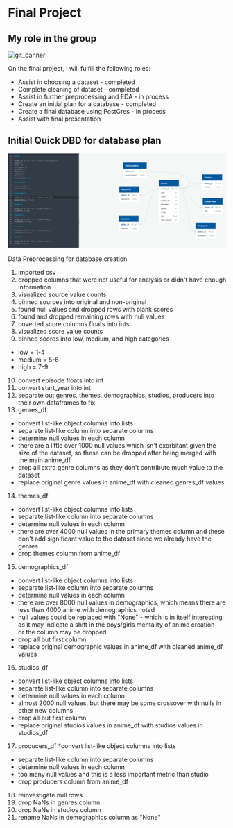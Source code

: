 # Final Project

## My role in the group

![git_banner](gitbanner.png)

On the final project, I will fulfill the following roles: 
* Assist in choosing a dataset - completed
* Complete cleaning of dataset - completed
* Assist in further preprocessing and EDA - in process
* Create an initial plan for a database - completed
* Create a final database using PostGres - in process
* Assist with final presentation

## Initial Quick DBD for database plan
![quick_dbd](https://github.com/Megreid23/final_project/blob/main/anime%20starting%20quick%20dbd.PNG)

Data Preprocessing for database creation
1. imported csv
2. dropped columns that were not useful for analysis or didn't have enough information
3. visualized source value counts
4. binned sources into original and non-original
5. found null values and dropped rows with blank scores
6. found and dropped remaining rows with null values
7. coverted score columns floats into ints
8. visualized score value counts
9. binned scores into low, medium, and high categories
* low = 1-4
* medium = 5-6
* high = 7-9
10. convert episode floats into int
11. convert start_year into int
12. separate out genres, themes, demographics, studios, producers into their own dataframes to fix
13. genres_df
* convert list-like object columns into lists
* separate list-like column into separate columns
* determine null values in each column
* there are a little over 1000 null values which isn't exorbitant given the size of the dataset, so these can be dropped after being merged with the main anime_df
* drop all extra genre columns as they don't contribute much value to the dataset
* replace original genre values in anime_df with cleaned genres_df values
14. themes_df
* convert list-like object columns into lists
* separate list-like column into separate columns
* determine null values in each column
* there are over 4000 null values in the primary themes column and these don't add significant value to the dataset since we already have the genres
* drop themes column from anime_df
15. demographics_df
* convert list-like object columns into lists
* separate list-like column into separate columns
* determine null values in each column
* there are over 8000 null values in demographics, which means there are less than 4000 anime with demographics noted
* null values could be replaced with "None" - which is in itself interesting, as it may indicate a shift in the boys/girls mentality of anime creation - or the column may be dropped
* drop all but first column
* replace original demographic values in anime_df with cleaned anime_df values
16. studios_df
* convert list-like object columns into lists
* separate list-like column into separate columns
* determine null values in each column
* almost 2000 null values, but there may be some crossover with nulls in other new columns
* drop all but first column
* replace original studios values in anime_df with studios values in studios_df
17. producers_df
*convert list-like object columns into lists
* separate list-like column into separate columns
* determine null values in each column
* too many null values and this is a less important metric than studio
* drop producers column from anime_df
18. reinvestigate null rows
19. drop NaNs in genres column
20. drop NaNs in studios column
21. rename NaNs in demographics column as "None"
